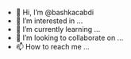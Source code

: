 
- 👋 Hi, I’m @bashkacabdi
- 👀 I’m interested in ...
- 🌱 I’m currently learning ...
- 💞️ I’m looking to collaborate on ...
- 📫 How to reach me ...

<!---
bashkacabdi/bashkacabdi is a ✨ special ✨ repository because its `README.md` (this file) appears on your GitHub profile.
You can click the Preview link to take a look at your changes.
--->


